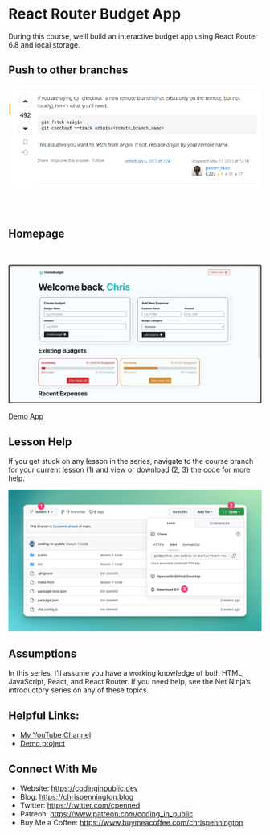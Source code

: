 # React Router Budget App

During this course, we’ll build an interactive budget app using React Router 6.8 and local storage.

## Push to other branches
![Push other branches](assets/push-other-branch.png)

<br/>
<br/>

## Homepage
<br/>

![Homepage preview of demo page](assets/budget-app-preview.jpeg)

[Demo App](https://codinginpublic.dev/projects/react-router-budget-app/)

## Lesson Help
If you get stuck on any lesson in the series, navigate to the course branch for your current lesson (1) and view or download (2, 3) the code for more help.

![Download code from GitHub](assets/code-help.jpeg)

## Assumptions
In this series, I’ll assume you have a working knowledge of both HTML, JavaScript, React, and React Router. If you need help, see the Net Ninja’s introductory series on any of these topics.

## Helpful Links:
- [My YouTube Channel](https://www.youtube.com/c/CodinginPublic)
- [Demo project](https://codinginpublic.dev/projects/react-router-budget-app/)

## Connect With Me
- Website: https://codinginpublic.dev
- Blog: https://chrispennington.blog
- Twitter: https://twitter.com/cpenned
- Patreon: https://www.patreon.com/coding_in_public
- Buy Me a Coffee: https://www.buymeacoffee.com/chrispennington
